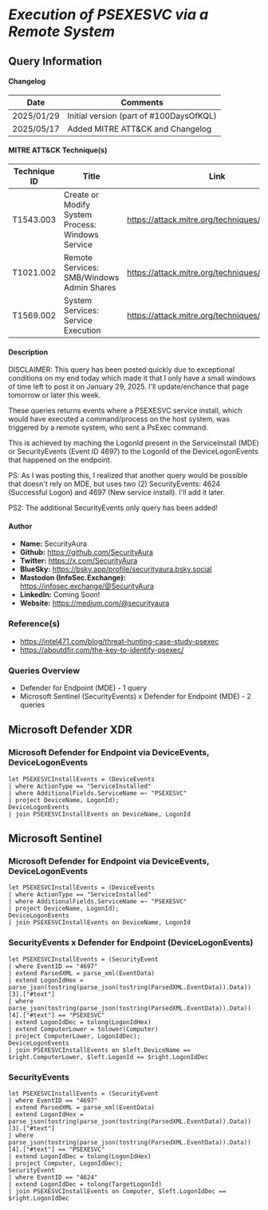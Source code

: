 # *Execution of PSEXESVC via a Remote System*

## Query Information

#### Changelog

| Date | Comments |
|---|---|
| 2025/01/29 | Initial version (part of #100DaysOfKQL) |
| 2025/05/17 | Added MITRE ATT&CK and Changelog |

#### MITRE ATT&CK Technique(s)

| Technique ID | Title    | Link    |
| ---  | --- | --- |
| T1543.003 | Create or Modify System Process: Windows Service | https://attack.mitre.org/techniques/T1543/003/ |
| T1021.002 | Remote Services: SMB/Windows Admin Shares | https://attack.mitre.org/techniques/T1021/002/ |
| T1569.002 | System Services: Service Execution | https://attack.mitre.org/techniques/T1569/002/ |

#### Description

DISCLAIMER: This query has been posted quickly due to exceptional conditions on my end today which made it that I only have a small windows of time left to post it on January 29, 2025. I'll update/enchance that page tomorrow or later this week.

These queries returns events where a PSEXESVC service install, which would have executed a command/process on the host system, was triggered by a remote system, who sent a PsExec command.

This is achieved by maching the LogonId present in the ServiceInstall (MDE) or SecurityEvents (Event ID 4697) to the LogonId of the DeviceLogonEvents that happened on the endpoint.

PS: As I was posting this, I realized that another query would be possible that doesn't rely on MDE, but uses two (2) SecurityEvents: 4624 (Successful Logon) and 4697 (New service install). I'll add it later.

PS2: The additional SecurityEvents only query has been added!

#### Author <Optional>
- **Name:** SecurityAura
- **Github:** https://github.com/SecurityAura
- **Twitter:** https://x.com/SecurityAura
- **BlueSky:** https://bsky.app/profile/securityaura.bsky.social
- **Mastodon (InfoSec.Exchange):** https://infosec.exchange/@SecurityAura
- **LinkedIn:** Coming Soon!
- **Website:** https://medium.com/@securityaura

### Reference(s)

- https://intel471.com/blog/threat-hunting-case-study-psexec
- https://aboutdfir.com/the-key-to-identify-psexec/

### Queries Overview ###

- Defender for Endpoint (MDE) - 1 query
- Microsoft Sentinel (SecurityEvents) x Defender for Endpoint (MDE)  - 2 queries

## Microsoft Defender XDR ##
### Microsoft Defender for Endpoint via DeviceEvents, DeviceLogonEvents ###
```KQL
let PSEXESVCInstallEvents = (DeviceEvents
| where ActionType == "ServiceInstalled"
| where AdditionalFields.ServiceName =~ "PSEXESVC"
| project DeviceName, LogonId);
DeviceLogonEvents
| join PSEXESVCInstallEvents on DeviceName, LogonId
```
## Microsoft Sentinel ##
### Microsoft Defender for Endpoint via DeviceEvents, DeviceLogonEvents ###
```KQL
let PSEXESVCInstallEvents = (DeviceEvents
| where ActionType == "ServiceInstalled"
| where AdditionalFields.ServiceName =~ "PSEXESVC"
| project DeviceName, LogonId);
DeviceLogonEvents
| join PSEXESVCInstallEvents on DeviceName, LogonId
```
### SecurityEvents x Defender for Endpoint (DeviceLogonEvents) ###
```KQL
let PSEXESVCInstallEvents = (SecurityEvent
| where EventID == "4697"
| extend ParsedXML = parse_xml(EventData)
| extend LogonIdHex = parse_json(tostring(parse_json(tostring(ParsedXML.EventData)).Data))[3].["#text"]
| where parse_json(tostring(parse_json(tostring(ParsedXML.EventData)).Data))[4].["#text"] == "PSEXESVC"
| extend LogonIdDec = tolong(LogonIdHex)
| extend ComputerLower = tolower(Computer)
| project ComputerLower, LogonIdDec);
DeviceLogonEvents
| join PSEXESVCInstallEvents on $left.DeviceName == $right.ComputerLower, $left.LogonId == $right.LogonIdDec
```
### SecurityEvents ###
```KQL
let PSEXESVCInstallEvents = (SecurityEvent
| where EventID == "4697"
| extend ParsedXML = parse_xml(EventData)
| extend LogonIdHex = parse_json(tostring(parse_json(tostring(ParsedXML.EventData)).Data))[3].["#text"]
| where parse_json(tostring(parse_json(tostring(ParsedXML.EventData)).Data))[4].["#text"] == "PSEXESVC"
| extend LogonIdDec = tolong(LogonIdHex)
| project Computer, LogonIdDec);
SecurityEvent
| where EventID == "4624"
| extend LogonIdDec = tolong(TargetLogonId)
| join PSEXESVCInstallEvents on Computer, $left.LogonIdDec == $right.LogonIdDec
```
